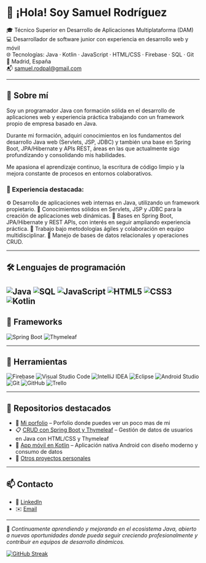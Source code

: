 # 👋 ¡Hola! Soy Samuel Rodríguez

🎓 Técnico Superior en Desarrollo de Aplicaciones Multiplataforma (DAM)  
💻 Desarrollador de software junior con experiencia en desarrollo web y móvil  
🌐 Tecnologías: Java · Kotlin · JavaScript · HTML/CSS · Firebase · SQL · Git  
📍 Madrid, España  
📬 [samuel.rodpal@gmail.com](mailto:samuel.rodpal@gmail.com)

---

## 🚀 Sobre mí

Soy un programador Java con formación sólida en el desarrollo de aplicaciones web y experiencia práctica trabajando con un framework propio de empresa basado en Java.

Durante mi formación, adquirí conocimientos en los fundamentos del desarrollo Java web (Servlets, JSP, JDBC) y también una base en Spring Boot, JPA/Hibernate y APIs REST, áreas en las que actualmente sigo profundizando y consolidando mis habilidades.

Me apasiona el aprendizaje continuo, la escritura de código limpio y la mejora constante de procesos en entornos colaborativos.

### 💼 Experiencia destacada:
⚙️ Desarrollo de aplicaciones web internas en Java, utilizando un framework propietario.
🧩 Conocimientos sólidos en Servlets, JSP y JDBC para la creación de aplicaciones web dinámicas.
🌱 Bases en Spring Boot, JPA/Hibernate y REST APIs, con interés en seguir ampliando experiencia práctica.
🔄 Trabajo bajo metodologías ágiles y colaboración en equipo multidisciplinar.
💾 Manejo de bases de datos relacionales y operaciones CRUD.

---

## 🛠️ Lenguajes de programación

![Java](https://img.shields.io/badge/Java-ED8B00?style=flat&logo=java&logoColor=white)
![SQL](https://img.shields.io/badge/SQL-4479A1?style=flat&logo=postgresql&logoColor=white)
![JavaScript](https://img.shields.io/badge/JavaScript-F7DF1E?style=flat&logo=javascript&logoColor=black)
![HTML5](https://img.shields.io/badge/HTML5-E34F26?style=flat&logo=html5&logoColor=white)
![CSS3](https://img.shields.io/badge/CSS3-1572B6?style=flat&logo=css3&logoColor=white)
![Kotlin](https://img.shields.io/badge/Kotlin-0095D5?style=flat&logo=kotlin&logoColor=white)
---

## 🧰 Frameworks

![Spring Boot](https://img.shields.io/badge/Spring%20Boot-6DB33F?style=flat&logo=spring-boot&logoColor=white)
![Thymeleaf](https://img.shields.io/badge/Thymeleaf-005F0F?style=flat&logo=thymeleaf&logoColor=white)

---

## 🧪 Herramientas

![Firebase](https://img.shields.io/badge/Firebase-FFCA28?style=flat&logo=firebase&logoColor=black)
![Visual Studio Code](https://img.shields.io/badge/VS%20Code-007ACC?style=flat&logo=visual-studio-code&logoColor=white)
![IntelliJ IDEA](https://img.shields.io/badge/IntelliJ%20IDEA-000000?style=flat&logo=intellij-idea&logoColor=white)
![Eclipse](https://img.shields.io/badge/Eclipse-2C2255?style=flat&logo=eclipse&logoColor=white)
![Android Studio](https://img.shields.io/badge/Android%20Studio-3DDC84?style=flat&logo=android-studio&logoColor=white)
![Git](https://img.shields.io/badge/Git-F05032?style=flat&logo=git&logoColor=white)
![GitHub](https://img.shields.io/badge/GitHub-181717?style=flat&logo=github&logoColor=white)
![Trello](https://img.shields.io/badge/Trello-0052CC?style=flat&logo=trello&logoColor=white)

---

## 📂 Repositorios destacados

- 🔐 [Mi porfolio](https://csamuelrod.github.io/porfolio/) – Porfolio donde puedes ver un poco mas de mi
- 📋 [CRUD con Spring Boot y Thymeleaf](https://github.com/CSamuelRod/presentacion) – Gestión de datos de usuarios en Java con HTML/CSS y Thymeleaf
- 📱 [App móvil en Kotlin](https://github.com/CSamuelRod/...) – Aplicación nativa Android con diseño moderno y consumo de datos
- 🧪 [Otros proyectos personales](https://github.com/CSamuelRod?tab=repositories)

---

## 📫 Contacto

- 💼 [LinkedIn](https://www.linkedin.com/in/carlos-samuel-rodriguez-palomino/)
- ✉️ [Email](mailto:samuel.rodpal@gmail.com)

---

📌 *Continuamente aprendiendo y mejorando en el ecosistema Java, abierto a nuevas oportunidades donde pueda seguir creciendo profesionalmente y contribuir en equipos de desarrollo dinámicos.*


[![GitHub Streak](https://streak-stats.demolab.com?user=CSamuelRod&hide_border=true)](https://git.io/streak-stats)

